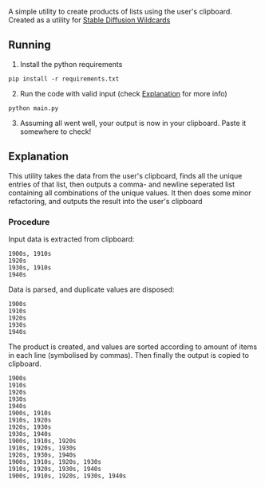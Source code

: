A simple utility to create products of lists using the user's clipboard.
Created as a utility for [Stable Diffusion Wildcards](https://github.com/AUTOMATIC1111/stable-diffusion-webui-wildcards)

## Running
1. Install the python requirements
```
pip install -r requirements.txt
```
2. Run the code with valid input (check [Explanation](#explanation) for more info)
```
python main.py
```
3. Assuming all went well, your output is now in your clipboard. Paste it somewhere to check!

## Explanation

This utility takes the data from the user's clipboard, finds all the unique entries of that list, then outputs a comma- and newline seperated list containing all combinations of the unique values. It then does some minor refactoring, and outputs the result into the user's clipboard

### Procedure
Input data is extracted from clipboard:
```
1900s, 1910s
1920s
1930s, 1910s
1940s
```
Data is parsed, and duplicate values are disposed:
```
1900s
1910s
1920s
1930s
1940s
```
The product is created, and values are sorted according to amount of items in each line (symbolised by commas). Then finally the output is copied to clipboard.
```
1900s
1910s
1920s
1930s
1940s
1900s, 1910s
1910s, 1920s
1920s, 1930s
1930s, 1940s
1900s, 1910s, 1920s
1910s, 1920s, 1930s
1920s, 1930s, 1940s
1900s, 1910s, 1920s, 1930s
1910s, 1920s, 1930s, 1940s
1900s, 1910s, 1920s, 1930s, 1940s
```